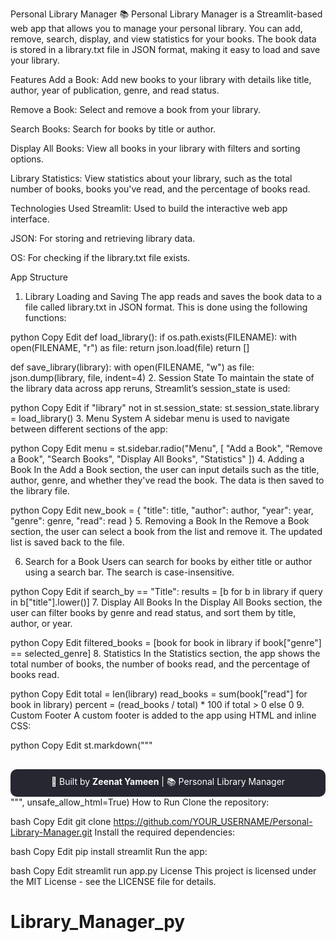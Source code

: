Personal Library Manager
📚 Personal Library Manager is a Streamlit-based web app that allows you to manage your personal library. You can add, remove, search, display, and view statistics for your books. The book data is stored in a library.txt file in JSON format, making it easy to load and save your library.

Features
Add a Book: Add new books to your library with details like title, author, year of publication, genre, and read status.

Remove a Book: Select and remove a book from your library.

Search Books: Search for books by title or author.

Display All Books: View all books in your library with filters and sorting options.

Library Statistics: View statistics about your library, such as the total number of books, books you've read, and the percentage of books read.

Technologies Used
Streamlit: Used to build the interactive web app interface.

JSON: For storing and retrieving library data.

OS: For checking if the library.txt file exists.

App Structure
1. Library Loading and Saving
The app reads and saves the book data to a file called library.txt in JSON format. This is done using the following functions:

python
Copy
Edit
def load_library():
    if os.path.exists(FILENAME):
        with open(FILENAME, "r") as file:
            return json.load(file)
    return []

def save_library(library):
    with open(FILENAME, "w") as file:
        json.dump(library, file, indent=4)
2. Session State
To maintain the state of the library data across app reruns, Streamlit’s session_state is used:

python
Copy
Edit
if "library" not in st.session_state:
    st.session_state.library = load_library()
3. Menu System
A sidebar menu is used to navigate between different sections of the app:

python
Copy
Edit
menu = st.sidebar.radio("Menu", [
    "Add a Book", 
    "Remove a Book", 
    "Search Books", 
    "Display All Books", 
    "Statistics"
])
4. Adding a Book
In the Add a Book section, the user can input details such as the title, author, genre, and whether they've read the book. The data is then saved to the library file.

python
Copy
Edit
new_book = {
    "title": title,
    "author": author,
    "year": year,
    "genre": genre,
    "read": read
}
5. Removing a Book
In the Remove a Book section, the user can select a book from the list and remove it. The updated list is saved back to the file.

6. Search for a Book
Users can search for books by either title or author using a search bar. The search is case-insensitive.

python
Copy
Edit
if search_by == "Title":
    results = [b for b in library if query in b["title"].lower()]
7. Display All Books
In the Display All Books section, the user can filter books by genre and read status, and sort them by title, author, or year.

python
Copy
Edit
filtered_books = [book for book in library if book["genre"] == selected_genre]
8. Statistics
In the Statistics section, the app shows the total number of books, the number of books read, and the percentage of books read.

python
Copy
Edit
total = len(library)
read_books = sum(book["read"] for book in library)
percent = (read_books / total) * 100 if total > 0 else 0
9. Custom Footer
A custom footer is added to the app using HTML and inline CSS:

python
Copy
Edit
st.markdown("""
<div style="background-color:#262730; padding:10px; border-radius:10px; margin-top:30px; text-align:center;">
    <span style="color:white;">🚀 Built by <strong>Zeenat Yameen</strong> | 📚 Personal Library Manager</span>
</div>
""", unsafe_allow_html=True)
How to Run
Clone the repository:

bash
Copy
Edit
git clone https://github.com/YOUR_USERNAME/Personal-Library-Manager.git
Install the required dependencies:

bash
Copy
Edit
pip install streamlit
Run the app:

bash
Copy
Edit
streamlit run app.py
License
This project is licensed under the MIT License - see the LICENSE file for details.

# Library_Manager_py
